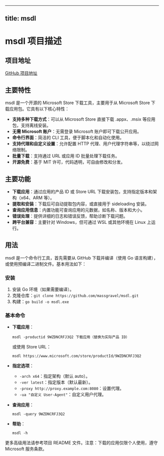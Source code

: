 
---
title: msdl
---

# msdl 项目描述

## 项目地址
[GitHub 项目地址](https://github.com/massgravel/msdl)

## 主要特性
msdl 是一个开源的 Microsoft Store 下载工具，主要用于从 Microsoft Store 下载应用包。它具有以下核心特性：
- **支持多种下载方式**：可以从 Microsoft Store 直接下载 .appx、.msix 等应用包，支持离线安装。
- **无需 Microsoft 账户**：无需登录 Microsoft 账户即可下载公开应用。
- **命令行界面**：简洁的 CLI 工具，便于脚本化和自动化使用。
- **支持代理和自定义设置**：允许配置 HTTP 代理、用户代理字符串等，以绕过网络限制。
- **批量下载**：支持通过 URL 或应用 ID 批量处理下载任务。
- **开源免费**：基于 MIT 许可，代码透明，可自由修改和分发。

## 主要功能
- **下载应用**：通过应用的产品 ID 或 Store URL 下载安装包，支持指定版本和架构（x64、ARM 等）。
- **提取和安装**：下载后可自动提取包内容，或直接用于 sideloading 安装。
- **查询应用信息**：内置功能可查询应用的元数据，如名称、版本和大小。
- **错误处理**：提供详细的日志和错误反馈，帮助诊断下载问题。
- **跨平台兼容**：主要针对 Windows，但可通过 WSL 或其他环境在 Linux 上运行。

## 用法
msdl 是一个命令行工具，首先需要从 GitHub 下载并编译（使用 Go 语言构建），或使用预编译二进制文件。基本用法如下：

### 安装
1. 安装 Go 环境（如果需要编译）。
2. 克隆仓库：`git clone https://github.com/massgravel/msdl.git`
3. 构建：`go build -o msdl.exe`

### 基本命令
- **下载应用**：
  ```
  msdl -productid 9WZDNCRFJ3Q2 下载应用（替换为实际产品 ID）
  ```
  或使用 Store URL：
  ```
  msdl https://www.microsoft.com/store/productId/9WZDNCRFJ3Q2
  ```

- **指定选项**：
  - `-arch x64`：指定架构（默认 auto）。
  - `-ver latest`：指定版本（默认最新）。
  - `-proxy http://proxy.example.com:8080`：设置代理。
  - `-ua "自定义 User-Agent"`：自定义用户代理。

- **查询应用**：
  ```
  msdl -query 9WZDNCRFJ3Q2
  ```

- **帮助**：
  ```
  msdl -h
  ```

更多高级用法请参考项目 README 文件。注意：下载的应用仅限个人使用，遵守 Microsoft 服务条款。